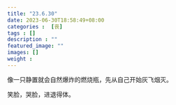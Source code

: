 ```yaml
---
title: "23.6.30"
date: 2023-06-30T18:58:49+08:00
categories :  [丧]
tags : []
description : ""
featured_image: ""
images: []
weight : 
---
```


<!--more-->

像一只静置就会自然爆炸的燃烧瓶，先从自己开始灰飞烟灭。

笑脸，哭脸，进退得体。

